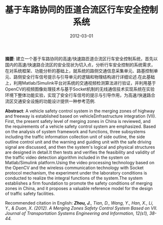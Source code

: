 ﻿---
title: "基于车路协同的匝道合流区行车安全控制系统"
collection: journalpapers
permalink: /journalpapers/2012-journal-paper-000
excerpt: 'Authors: <b>周建山</b>, 田大新, 王云鹏, 韩旭, 李岳光, 段续庭'
date: 2012-03-01
venue: '交通运输系统工程与信息, 2012, 12(s1): 38-44.'
paperurl: 'http://www.tseit.org.cn/CN/Y2012/V12/I%E5%A2%9E1/38'
citation: '<b>周建山</b>, 田大新, 王云鹏, 韩旭, 李岳光, & 段续庭. (2012). 基于车路协同的匝道合流区行车安全控制系统. 交通运输系统工程与信息, 12(增1), 38-44.'
---

**摘要**: 建立一个基于车路协同的高速/快速路匝道合流区行车安全控制系统，首先以国内的高速/快速路合流区的安全现状为切入点，分析行车安全控制的系统需求，在对系统框架、功能分析的基础上，就系统的路侧交通信息采集单元、路基控制单元、路侧安全行车信号提示与引导单元的逻辑和物理结构进行详细论述.在此基础上，利用Matlab/Simulink平台对系统的交通视频检测算法进行验证，并利用基于OpenCV的视频图像处理技术与基于Socket机制的无线通信技术实现系统在实验环境下整体功能实验，实现了安全行车信号的提示与引导作用，为高速/快速路合流区交通安全设施的功能设计提供一种参考范例.

**Abstract**: A vehicle safety control system in the merging zones of highway and freeway is established based on vehicleinfrastructure integration (VII). First, the present safety level of merging zones in China is reviewed, and the requirements of a vehicle safety control system are emphasized. Based on the analysis of system framework and functions, three subsystems including the traffic information collection unit of side outline, the side outline control unit and the warning and guiding unit with the safe driving signal are discussed, and then the system\'s logical and physical structures are designed in detail.It then tests and verifies the feasibility and validity of the traffic video detection algorithm included in the system on Matlab/Simulink platform.Using the video processing technology based on the OpenCV and the wireless communication technology with Socket protocol mechanism, the experiment under the laboratory conditions is conducted to realize the integral functions of the system.The system establishes a firm foundation to promote the safety conditions of merging zones in China, and it proposes a valuable reference model for the design of traffic safety facilities.

Recommended citation in English: *<b>Zhou, J.</b>, Tian, D., Wang, Y., Han, X., Li, Y., & Duan, X. (2012). A Merging Zones Safety Control System Based on VII. Journal of Transportation Systems Engineering and Information, 12(s1), 38-44.*
